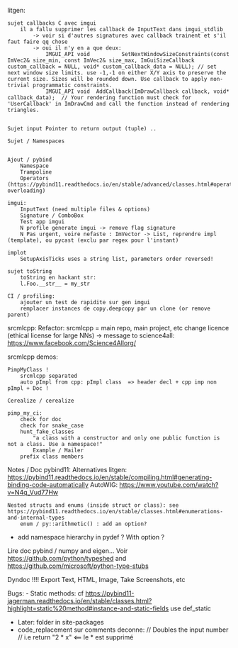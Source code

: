 litgen:

    sujet callbacks C avec imgui
        il a fallu supprimer les callback de InputText dans imgui_stdlib
            -> voir si d'autres signatures avec callback trainent et s'il faut faire qq chose
            -> oui il n'y en a que deux:
                IMGUI_API void          SetNextWindowSizeConstraints(const ImVec2& size_min, const ImVec2& size_max, ImGuiSizeCallback custom_callback = NULL, void* custom_callback_data = NULL); // set next window size limits. use -1,-1 on either X/Y axis to preserve the current size. Sizes will be rounded down. Use callback to apply non-trivial programmatic constraints.
                IMGUI_API void  AddCallback(ImDrawCallback callback, void* callback_data);  // Your rendering function must check for 'UserCallback' in ImDrawCmd and call the function instead of rendering triangles.


    Sujet input Pointer to return output (tuple) ..

    Sujet / Namespaces


    Ajout / pybind
        Namespace
        Trampoline
        Operators (https://pybind11.readthedocs.io/en/stable/advanced/classes.html#operator-overloading)

    imgui:
        InputText (need multiple files & options)
        Signature / ComboBox
        Test app imgui
        N profile generate imgui -> remove flag signature
        N Pas urgent, voire nefaste : ImVector -> List, reprendre impl (template), ou pycast (exclu par regex pour l'instant)

    implot
        SetupAxisTicks uses a string list, parameters order reversed!

    sujet toString
        toString en hackant str:
        l.Foo.__str__ = my_str

    CI / profiling:
        ajouter un test de rapidite sur gen imgui
        remplacer instances de copy.deepcopy par un clone (or remove parent)

srcmlcpp:
    Refactor: srcmlcpp = main repo, main project, etc
    change licence (ethical license for large NNs)
        -> message to science4all: https://www.facebook.com/Science4Allorg/


srcmlcpp demos:

    PimpMyClass !
        srcmlcpp separated
        auto pImpl from cpp: pImpl class  => header decl + cpp imp non pImpl + Doc !

    Cerealize / cerealize

    pimp_my_ci:
        check for doc
        check for snake_case
        hunt_fake_classes
            "a class with a constructor and only one public function is not a class. Use a namespace!"
            Example / Mailer
        prefix class members



Notes / Doc pybind11:
    Alternatives litgen:
        https://pybind11.readthedocs.io/en/stable/compiling.html#generating-binding-code-automatically
        AutoWIG:
            https://www.youtube.com/watch?v=N4q_Vud77Hw

    Nested structs and enums (inside struct or class): see https://pybind11.readthedocs.io/en/stable/classes.html#enumerations-and-internal-types
        enum / py::arithmetic() : add an option?

- add namespace hierarchy in pydef ? With option ?



Lire doc pybind / numpy and eigen...
Voir https://github.com/python/typeshed and https://github.com/microsoft/python-type-stubs


Dyndoc !!!!
    Export Text, HTML, Image, Take Screenshots, etc



Bugs:
    - Static methods: cf https://pybind11-jagerman.readthedocs.io/en/stable/classes.html?highlight=static%20method#instance-and-static-fields
        use def_static

- Later: folder in site-packages
- code_replacement sur comments deconne:
    // Doubles the input number
    // i.e return "2 * x"    <== le * est supprimé
